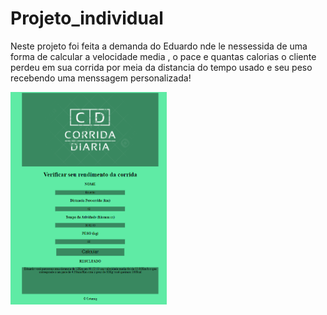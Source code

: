 # Projeto_individual

Neste projeto foi feita a demanda do Eduardo nde le nessessida de uma forma de calcular a velocidade media ,  o pace e quantas calorias o cliente perdeu em sua corrida por meia da distancia do tempo usado e seu peso recebendo uma menssagem personalizada!

<a href=" https://eduardoarezandesilva.github.io/Projeto_individual/"><img src=".\tela.PNG" width="250px"></a>
